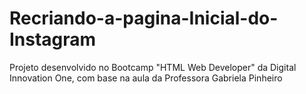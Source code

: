 # Recriando-a-pagina-Inicial-do-Instagram
Projeto desenvolvido no Bootcamp "HTML Web Developer" da Digital Innovation One, com base na aula da Professora Gabriela Pinheiro
